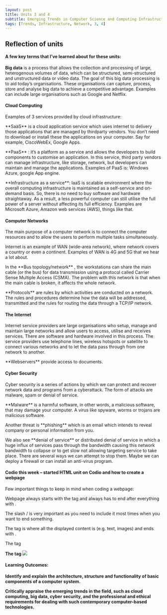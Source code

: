 ```yaml
---
layout: post
title: Units 3 and 4
subtitle: Emerging Trends in Computer Science and Computing Infrastructure and Network
tags: [Trends, Infrastructure, Network, 3, 4]
---
```


## Reflection of units

#### A few key terms that I’ve learned about for these units:
**Big data** is a process that allows the collection and processing of large, heterogenous volumes of data, which can be structured, semi-structured and unstructured data or video data. The goal of this big data processing is to aid today’s organisations. These organisations can capture, process, store and analyse big data to achieve a competitive advantage. Examples can include large organisations such as Google and Netflix.

#### Cloud Computing
Examples of 3 services provided by cloud infrastructure:
<p>**SaaS** is a cloud application service which uses internet to delivery those applications that are managed by thirdparty vendors. You don’t need to download or install these the applications on your computer. Say for example, CiscoWebEx, Google Apps.</p> 
<p>**PaaS** : it’s a platform as a service and allows the developers to build components to customise an application. In this service, third party vendors can manage infrastructure, like storage, network, but developers can maintain and manage the applications. Examples of PaaS is: Windows Azure, google App engine.</p>
<p>**Infrastructure as a service**: IaaS is scalable environment where the overall computing infrastructure is maintained as a self-service and on-demand basis. So, there is no need to buy software and hardware straightaway. As a result, a less powerful computer can still utilise the full power of a server without affecting its full efficiency. Examples are Microsoft Azure, Amazon web services (AWS), things like that.</p>

#### Computer Networks
The main purpose of a computer network is to connect the computer resources and to allow the users to perform multiple tasks simultaneously.</p>
<p>Internet is an example of WAN (wide-area network), where network covers a country or even a continent. Examples of WAN is 4G and 5G that we hear a lot about.</p> 
<p>In the **Bus topology/network** , the workstations can share the main cable (or the bus) for data transmission using a protocol called Carrier Sense Multiple Access (CSMA). The problem with this network is that when the main cable is broken, it affects the whole network.</p>
<p>**Protocols** are rules by which activities are conducted on a network. The rules and procedures determine how the data will be addressed, transmitted and the rules for routing the data through a TCP/IP network.</p>

#### The Internet
Internet service providers are large organisations who setup, manage and maintain large networks and allow users to access, utilise and receives services. There are software and hardware involved in this process. The service providers use telephone lines, wireless hotspots or satellite to connect various networks and to let the data pass through from one network to another.</p>
<p>**Webservers** provide access to documents.</p>

#### Cyber Security
Cyber security is a series of actions by which we can protect and recover network data and programs from a cyberattack. The form of attacks are malware, spam or denial of service.
<p>**Malware** is a harmful software, in other words, a malicious software, that may damage your computer. A virus like spyware, worms or trojans are malicious software.</p>
<p>Another threat is **phishing** which is an email which intends to reveal company or personal information from you.</p>
<p>We also see **denial of service** or distributed denial of service in which a huge influx of services pass through the bandwidth causing this network bandwidth to collapse or to get slow not allowing targeting service to take place. There are several ways we can attempt to stop them. Maybe we can deploy a firewall or can install an anti-virus program.</p>


#### Codio this week – started HTML unit on Codio and how to create a webpage
Few important things to keep in mind when coding a webpage:
<p>Webpage always starts with the tag <html> and always has to end after everything with </html>.</p>
<p>The slash / is very important as you need to include it most times when you want to end something.</p>
<p>The tag <body> is where all the displayed content is (e.g. text, images) and ends with </body>.</p>
<p>The tag <b is when you want something written to be **bold** – but it ends without a slash just <b.</p>
<p>The tag <img is when you want to insert an image.                     e.g. <img src = funny_man.jpg.</p>





#### Learning Outcomes:
Identify and explain the architecture, structure and functionality of basic components of a computer system. 
<p>Critically appraise the emerging trends in the field, such as cloud computing, big data, cyber security, and the professional and ethical requirements for dealing with such contemporary computer-based technologies.</p>

